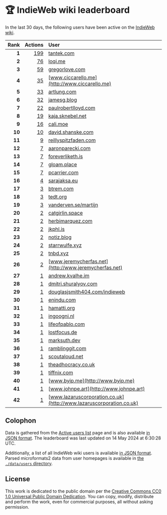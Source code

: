 # 🏆 IndieWeb wiki leaderboard

In the last 30 days, the following users have been active on the [IndieWeb wiki](https://indieweb.org).

| Rank | Actions | User |
|-----:|--------:|:-----|
| **1** | [199](https://indieweb.org/Special:Contributions/Tantek.com) | [tantek.com](http://tantek.com) |
| **2** | [76](https://indieweb.org/Special:Contributions/Loqi.me) | [loqi.me](http://loqi.me) |
| **3** | [59](https://indieweb.org/Special:Contributions/Gregorlove.com) | [gregorlove.com](http://gregorlove.com) |
| **4** | [35](https://indieweb.org/Special:Contributions/Www.ciccarello.me) | [www.ciccarello.me](http://www.ciccarello.me) |
| **5** | [33](https://indieweb.org/Special:Contributions/Artlung.com) | [artlung.com](http://artlung.com) |
| **6** | [32](https://indieweb.org/Special:Contributions/Jamesg.blog) | [jamesg.blog](http://jamesg.blog) |
| **7** | [22](https://indieweb.org/Special:Contributions/Paulrobertlloyd.com) | [paulrobertlloyd.com](http://paulrobertlloyd.com) |
| **8** | [19](https://indieweb.org/Special:Contributions/Kaja.sknebel.net) | [kaja.sknebel.net](http://kaja.sknebel.net) |
| **9** | [16](https://indieweb.org/Special:Contributions/Cali.moe) | [cali.moe](http://cali.moe) |
| **10** | [10](https://indieweb.org/Special:Contributions/David.shanske.com) | [david.shanske.com](http://david.shanske.com) |
| **11** | [9](https://indieweb.org/Special:Contributions/Reillyspitzfaden.com) | [reillyspitzfaden.com](http://reillyspitzfaden.com) |
| **12** | [7](https://indieweb.org/Special:Contributions/Aaronparecki.com) | [aaronparecki.com](http://aaronparecki.com) |
| **13** | [7](https://indieweb.org/Special:Contributions/Foreverliketh.is) | [foreverliketh.is](http://foreverliketh.is) |
| **14** | [7](https://indieweb.org/Special:Contributions/Gloam.place) | [gloam.place](http://gloam.place) |
| **15** | [7](https://indieweb.org/Special:Contributions/Pcarrier.com) | [pcarrier.com](http://pcarrier.com) |
| **16** | [4](https://indieweb.org/Special:Contributions/Sarajaksa.eu) | [sarajaksa.eu](http://sarajaksa.eu) |
| **17** | [3](https://indieweb.org/Special:Contributions/Btrem.com) | [btrem.com](http://btrem.com) |
| **18** | [3](https://indieweb.org/Special:Contributions/Tedt.org) | [tedt.org](http://tedt.org) |
| **19** | [3](https://indieweb.org/Special:Contributions/Vanderven.se_martijn) | [vanderven.se/martijn](http://vanderven.se/martijn) |
| **20** | [2](https://indieweb.org/Special:Contributions/Catgirlin.space) | [catgirlin.space](http://catgirlin.space) |
| **21** | [2](https://indieweb.org/Special:Contributions/Herbimarquez.com) | [herbimarquez.com](http://herbimarquez.com) |
| **22** | [2](https://indieweb.org/Special:Contributions/Jkphl.is) | [jkphl.is](http://jkphl.is) |
| **23** | [2](https://indieweb.org/Special:Contributions/Notiz.blog) | [notiz.blog](http://notiz.blog) |
| **24** | [2](https://indieweb.org/Special:Contributions/Starrwulfe.xyz) | [starrwulfe.xyz](http://starrwulfe.xyz) |
| **25** | [2](https://indieweb.org/Special:Contributions/Tnbd.xyz) | [tnbd.xyz](http://tnbd.xyz) |
| **26** | [2](https://indieweb.org/Special:Contributions/Www.jeremycherfas.net) | [www.jeremycherfas.net](http://www.jeremycherfas.net) |
| **27** | [1](https://indieweb.org/Special:Contributions/Andrew.kvalhe.im) | [andrew.kvalhe.im](http://andrew.kvalhe.im) |
| **28** | [1](https://indieweb.org/Special:Contributions/Dmitri.shuralyov.com) | [dmitri.shuralyov.com](http://dmitri.shuralyov.com) |
| **29** | [1](https://indieweb.org/Special:Contributions/Douglasjsmith404.com_indieweb) | [douglasjsmith404.com/indieweb](http://douglasjsmith404.com/indieweb) |
| **30** | [1](https://indieweb.org/Special:Contributions/Enindu.com) | [enindu.com](http://enindu.com) |
| **31** | [1](https://indieweb.org/Special:Contributions/Hamatti.org) | [hamatti.org](http://hamatti.org) |
| **32** | [1](https://indieweb.org/Special:Contributions/Ingoogni.nl) | [ingoogni.nl](http://ingoogni.nl) |
| **33** | [1](https://indieweb.org/Special:Contributions/Lifeofpablo.com) | [lifeofpablo.com](http://lifeofpablo.com) |
| **34** | [1](https://indieweb.org/Special:Contributions/Lostfocus.de) | [lostfocus.de](http://lostfocus.de) |
| **35** | [1](https://indieweb.org/Special:Contributions/Marksuth.dev) | [marksuth.dev](http://marksuth.dev) |
| **36** | [1](https://indieweb.org/Special:Contributions/Ramblinggit.com) | [ramblinggit.com](http://ramblinggit.com) |
| **37** | [1](https://indieweb.org/Special:Contributions/Scoutaloud.net) | [scoutaloud.net](http://scoutaloud.net) |
| **38** | [1](https://indieweb.org/Special:Contributions/Theadhocracy.co.uk) | [theadhocracy.co.uk](http://theadhocracy.co.uk) |
| **39** | [1](https://indieweb.org/Special:Contributions/Tiffnix.com) | [tiffnix.com](http://tiffnix.com) |
| **40** | [1](https://indieweb.org/Special:Contributions/Www.byjp.me) | [www.byjp.me](http://www.byjp.me) |
| **41** | [1](https://indieweb.org/Special:Contributions/Www.johnpe.art) | [www.johnpe.art](http://www.johnpe.art) |
| **42** | [1](https://indieweb.org/Special:Contributions/Www.lazaruscorporation.co.uk) | [www.lazaruscorporation.co.uk](http://www.lazaruscorporation.co.uk) |


## Colophon

Data is gathered from the [Active users list](https://indieweb.org/Special:ActiveUsers) page and is also available [in JSON format](https://github.com/jgarber623/indieweb-wiki-leaderboard/blob/main/data/leaderboard.json). The leaderboard was last updated on 14 May 2024 at 6:30:28 UTC.

Additionally, a list of all IndieWeb wiki users is available [in JSON format](https://github.com/jgarber623/indieweb-wiki-leaderboard/blob/main/data/users.json). Parsed microformats2 data from user homepages is available in [the `./data/users` directory](https://github.com/jgarber623/indieweb-wiki-leaderboard/blob/main/data/users).

## License

This work is dedicated to the public domain per the [Creative Commons CC0 1.0 Universal Public Domain Dedication](https://creativecommons.org/publicdomain/zero/1.0/). You can copy, modify, distribute and perform the work, even for commercial purposes, all without asking permission.
